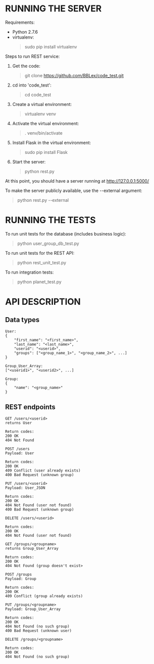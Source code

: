 RUNNING THE SERVER
==================

Requirements:
- Python 2.7.6
- virtualenv:
  >sudo pip install virtualenv


Steps to run REST service:

1. Get the code:  
   >git clone https://github.com/BBLex/code_test.git

2. cd into 'code_test':  
   >cd code_test

3. Create a virtual environment:  
   >virtualenv venv

4. Activate the virtual environment:  
   >. venv/bin/activate

5. Install Flask in the virtual environment:  
   >sudo pip install Flask

6. Start the server:  
   >python rest.py

At this point, you should have a server running at http://127.0.0.1:5000/

To make the server publicly available, use the --external argument:  
>python rest.py --external


RUNNING THE TESTS
=================
To run unit tests for the database (includes business logic):  
>python user_group_db_test.py

To run unit tests for the REST API:  
>python rest_unit_test.py

To run integration tests:
>python planet_test.py


API DESCRIPTION
================

Data types
----------
```
User:
{
    "first_name": "<first_name>",
    "last_name": "<last_name>",
    "userid": "<userid>",
    "groups": ["<group_name_1>", "<group_name_2>", ...]
}
```
```
Group_User_Array:
["<userid1>", "<userid2>", ...]
```
```
Group:
{
    "name": "<group_name>"
}
```

REST endpoints
--------------
```
GET /users/<userid>
returns User

Return codes:
200 OK
404 Not Found
```
```
POST /users
Payload: User

Return codes:
200 OK
409 Conflict (user already exists)
400 Bad Request (unknown group)
```
```
PUT /users/<userid>
Payload: User_JSON

Return codes:
200 OK
404 Not Found (user not found)
400 Bad Request (unknown group)
```
```
DELETE /users/<userid>

Return codes:
200 OK
404 Not Found (user not found)
```
```
GET /groups/<groupname>
returns Group_User_Array

Return codes:
200 OK
404 Not Found (group doesn't exist>
```
```
POST /groups
Payload: Group

Return codes:
200 OK
409 Conflict (group already exists)
```
```
PUT /groups/<groupname>
Payload: Group_User_Array

Return codes:
200 OK
404 Not Found (no such group)
400 Bad Request (unknown user)
```
```
DELETE /groups/<groupname>

Return codes:
200 OK
404 Not Found (no such group)
```
